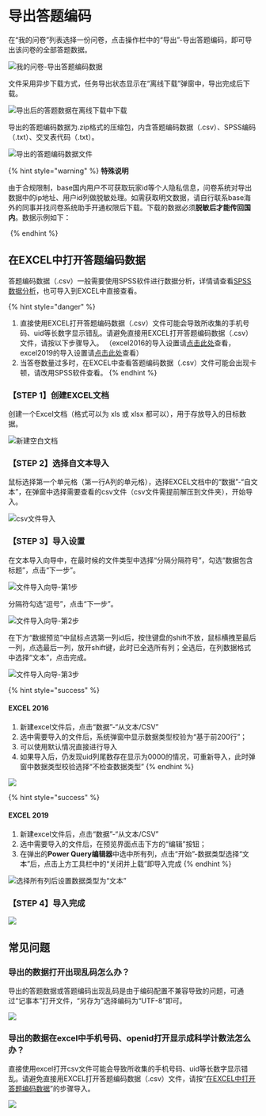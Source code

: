 # 导出答题编码

在“我的问卷”列表选择一份问卷，点击操作栏中的“导出”-导出答题编码，即可导出该问卷的全部答题数据。

![我的问卷-导出答题编码数据](../../.gitbook/assets/Snipaste_2023-10-09_10-13-00.png)

&#x20;文件采用异步下载方式，任务导出状态显示在“离线下载”弹窗中，导出完成后下载。

![导出后的答题数据在离线下载中下载](../../.gitbook/assets/Snipaste_2023-10-09_10-14-33.png)

导出的答题编码数据为.zip格式的压缩包，内含答题编码数据（.csv）、SPSS编码（.txt）、交叉表代码（.txt）。

![导出的答题编码数据文件](../../.gitbook/assets/Snipaste_2023-10-09_10-27-02.png)

{% hint style="warning" %}
**特殊说明**

由于合规限制，base国内用户不可获取玩家id等个人隐私信息，问卷系统对导出数据中的ip地址、用户id列做脱敏处理。如需获取明文数据，请自行联系base海外的同事并找问卷系统助手开通权限后下载。下载的数据必须**脱敏后才能传回国内**。数据示例如下：

<img src="../../.gitbook/assets/image (2) (1) (1) (1) (1) (1) (1) (1) (1) (1) (1) (1) (1) (1).png" alt="" data-size="original">
{% endhint %}



## 在EXCEL中打开答题编码数据

答题编码数据（.csv）一般需要使用SPSS软件进行数据分析，详情请查看[SPSS数据分析](spss-shu-ju-fen-xi.md)，也可导入到EXCEL中直接查看。

{% hint style="danger" %}
1. 直接使用EXCEL打开答题编码数据（.csv）文件可能会导致所收集的手机号码、uid等长数字显示错乱。请避免直接用EXCEL打开答题编码数据（.csv）文件，请按以下步骤导入。  （excel2016的导入设置请[点击此处](https://imur.gitbook.io/help_center/cao-zuo-zhi-yin/xia-zai-shu-ju/dao-chu-da-ti-bian-ma#excel-2016)查看，excel2019的导入设置请[点击此处](https://imur.gitbook.io/help_center/cao-zuo-zhi-yin/xia-zai-shu-ju/dao-chu-da-ti-bian-ma#excel-2019)查看）
2. 当答卷数量过多时，在EXCEL中查看答题编码数据（.csv）文件可能会出现卡顿，请改用SPSS软件查看。
{% endhint %}

### 【STEP 1】创建EXCEL文档

创建一个Excel文档（格式可以为 xls 或 xlsx 都可以），用于存放导入的目标数据。

![新建空白文档](<../../.gitbook/assets/image (286).png>)

### 【STEP 2】选择自文本导入

鼠标选择第一个单元格（第一行A列的单元格），选择EXCEL文档中的“数据”-“自文本”，在弹窗中选择需要查看的csv文件（csv文件需提前解压到文件夹），开始导入。

![csv文件导入](<../../.gitbook/assets/image (59).png>)

### 【STEP 3】导入设置

在文本导入向导中，在最时候的文件类型中选择“分隔分隔符号”，勾选“数据包含标题”，点击“下一步”。

![文件导入向导-第1步](<../../.gitbook/assets/image (815).png>)

分隔符勾选“逗号”，点击“下一步”。

![文件导入向导-第2步](<../../.gitbook/assets/image (223).png>)

在下方“数据预览”中鼠标点选第一列id后，按住键盘的shift不放，鼠标横拽至最后一列，点选最后一列，放开shift键，此时已全选所有列；全选后，在列数据格式中选择“文本”，点击完成。

![文件导入向导-第3步](<../../.gitbook/assets/image (345).png>)

{% hint style="success" %}
#### EXCEL 2016

1. 新建excel文件后，点击“数据”-“从文本/CSV”
2. 选中需要导入的文件后，系统弹窗中显示数据类型校验为“基于前200行”；
3. 可以使用默认情况直接进行导入
4. 如果导入后，仍发现uid列尾数存在显示为0000的情况，可重新导入，此时弹窗中数据类型校验选择“不检查数据类型”
{% endhint %}

![](<../../.gitbook/assets/image (184).png>)

{% hint style="success" %}
#### EXCEL 2019

1. 新建excel文件后，点击“数据”-“从文本/CSV”
2. 选中需要导入的文件后，在预览界面点击下方的“编辑”按钮；
3. 在弹出的**Power Query编辑器**中选中所有列，点击“开始”-数据类型选择“文本”后，点击上方工具栏中的“关闭并上载”即导入完成
{% endhint %}

![选择所有列后设置数据类型为“文本”](<../../.gitbook/assets/image (128).png>)



### 【STEP 4】导入完成

![](<../../.gitbook/assets/image (317).png>)

## 常见问题

### 导出的数据打开出现乱码怎么办？

导出的答题数据或答题编码出现乱码是由于编码配置不兼容导致的问题，可通过“记事本”打开文件，“另存为”选择编码为“UTF-8”即可。

![](<../../.gitbook/assets/image (25) (1) (1).png>)

###

### 导出的数据在excel中手机号码、openid打开显示成科学计数法怎么办？

直接使用excel打开csv文件可能会导致所收集的手机号码、uid等长数字显示错乱。请避免直接用EXCEL打开答题编码数据（.csv）文件，请按“[在EXCEL中打开答题编码数据](dao-chu-da-ti-bian-ma.md#zai-excel-zhong-da-kai-da-ti-bian-ma-shu-ju)”的步骤导入。

![](<../../.gitbook/assets/image (813).png>)

